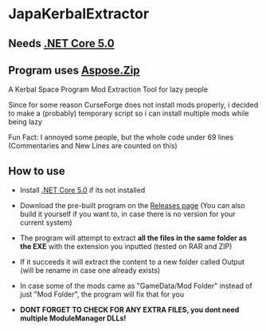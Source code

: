 # JapaKerbalExtractor

## Needs [.NET Core 5.0](https://dotnet.microsoft.com/download)
## Program uses [Aspose.Zip](https://www.nuget.org/packages/Aspose.ZIP/)

A Kerbal Space Program Mod Extraction Tool for lazy people

Since for some reason CurseForge does not install mods properly, i decided to make a (probably) temporary script so i can install multiple mods while being lazy

Fun Fact: I annoyed some people, but the whole code under 69 lines (Commentaries and New Lines are counted on this)

## How to use

- Install [.NET Core 5.0](https://dotnet.microsoft.com/download) if its not installed

- Download the pre-built program on the [Releases page](https://github.com/japa4551/JapaBookmarksDateViewer/releases) (You can also build it yourself if you want to, in case there is no version for your current system)

- The program will attempt to extract **all the files in the same folder as the EXE** with the extension you inputted (tested on RAR and ZIP)

- If it succeeds it will extract the content to a new folder called Output (will be rename in case one already exists)

- In case some of the mods came as "GameData/Mod Folder" instead of just "Mod Folder", the program will fix that for you

- **DONT FORGET TO CHECK FOR ANY EXTRA FILES, you dont need multiple ModuleManager DLLs!**